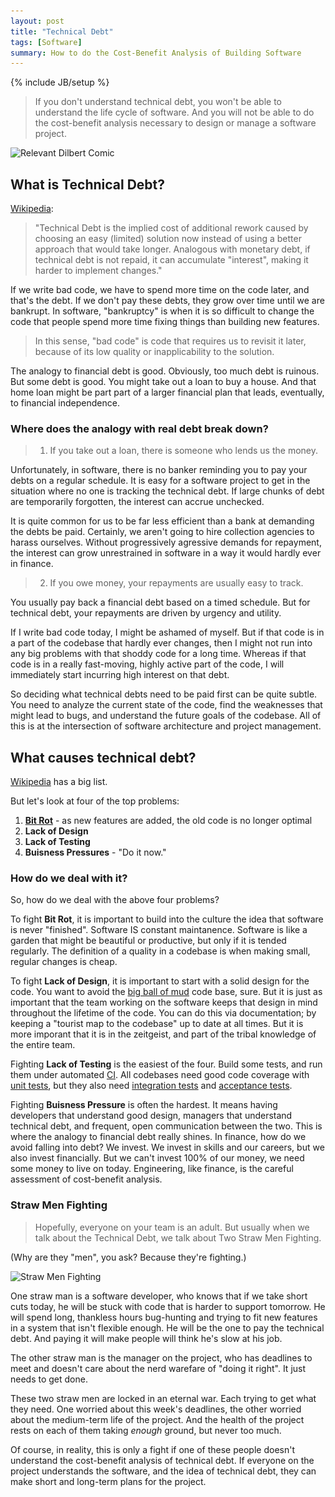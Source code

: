 ```yaml
---
layout: post
title: "Technical Debt"
tags: [Software]
summary: How to do the Cost-Benefit Analysis of Building Software
---
```

{% include JB/setup %}


> If you don't understand technical debt, you won't be able to understand the life cycle of software. And you will not be able to do the cost-benefit analysis necessary to design or manage a software project.

<img src="https://assets.amuniversal.com/a1fcce70a905013416c3005056a9545d" alt="Relevant Dilbert Comic">


## What is Technical Debt?

[Wikipedia](https://en.wikipedia.org/wiki/Technical_debt):

> "Technical Debt is the implied cost of additional rework caused by choosing an easy (limited) solution now instead of using a better approach that would take longer. Analogous with monetary debt, if technical debt is not repaid, it can accumulate "interest", making it harder to implement changes."

If we write bad code, we have to spend more time on the code later, and that's the debt. If we don't pay these debts, they grow over time until we are bankrupt. In software, "bankruptcy" is when it is so difficult to change the code that people spend more time fixing things than building new features.

> In this sense, "bad code" is code that requires us to revisit it later, because of its low quality or inapplicability to the solution.

The analogy to financial debt is good. Obviously, too much debt is ruinous. But some debt is good. You might take out a loan to buy a house. And that home loan might be part part of a larger financial plan that leads, eventually, to financial independence.


### Where does the analogy with real debt break down?

> 1. If you take out a loan, there is someone who lends us the money.

Unfortunately, in software, there is no banker reminding you to pay your debts on a regular schedule. It is easy for a software project to get in the situation where no one is tracking the technical debt. If large chunks of debt are temporarily forgotten, the interest can accrue unchecked.

It is quite common for us to be far less efficient than a bank at demanding the debts be paid. Certainly, we aren't going to hire collection agencies to harass ourselves. Without progressively agressive demands for repayment, the interest can grow unrestrained in software in a way it would hardly ever in finance.

> 2. If you owe money, your repayments are usually easy to track.

You usually pay back a financial debt based on a timed schedule. But for technical debt, your repayments are driven by urgency and utility.

If I write bad code today, I might be ashamed of myself. But if that code is in a part of the codebase that hardly ever changes, then I might not run into any big problems with that shoddy code for a long time. Whereas if that code is in a really fast-moving, highly active part of the code, I will immediately start incurring high interest on that debt.

So deciding what technical debts need to be paid first can be quite subtle. You need to analyze the current state of the code, find the weaknesses that might lead to bugs, and understand the future goals of the codebase. All of this is at the intersection of software architecture and project management.


## What causes technical debt?

[Wikipedia](https://en.wikipedia.org/wiki/Technical_debt) has a big list.

But let's look at four of the top problems:

1. **[Bit Rot](https://en.wikipedia.org/wiki/Software_rot)** - as new features are added, the old code is no longer optimal
2. **Lack of Design**
4. **Lack of Testing**
3. **Buisness Pressures** - "Do it now."


### How do we deal with it?

So, how do we deal with the above four problems?

To fight **Bit Rot**, it is important to build into the culture the idea that software is never "finished". Software IS constant maintanence. Software is like a garden that might be beautiful or productive, but only if it is tended regularly. The definition of a quality in a codebase is when making small, regular changes is cheap.

To fight **Lack of Design**, it is important to start with a solid design for the code. You want to avoid the [big ball of mud](https://en.wikipedia.org/wiki/Anti-pattern#Big_ball_of_mud) code base, sure. But it is just as important that the team working on the software keeps that design in mind throughout the lifetime of the code. You can do this via documentation; by keeping a "tourist map to the codebase" up to date at all times. But it is more imporant that it is in the zeitgeist, and part of the tribal knowledge of the entire team.

Fighting **Lack of Testing** is the easiest of the four. Build some tests, and run them under automated [CI](https://en.wikipedia.org/wiki/Continuous_integration). All codebases need good code coverage with [unit tests](https://en.wikipedia.org/wiki/Unit_testing), but they also need [integration tests](https://en.wikipedia.org/wiki/Integration_testing) and [acceptance tests](https://en.wikipedia.org/wiki/Acceptance_testing).

Fighting **Buisness Pressure** is often the hardest. It means having developers that understand good design, managers that understand technical debt, and frequent, open communication between the two. This is where the analogy to financial debt really shines. In finance, how do we avoid falling into debt? We invest. We invest in skills and our careers, but we also invest financially. But we can't invest 100% of our money, we need some money to live on today. Engineering, like finance, is the careful assessment of cost-benefit analysis.


### Straw Men Fighting

> Hopefully, everyone on your team is an adult. But usually when we talk about the Technical Debt, we talk about Two Straw Men Fighting.

(Why are they "men", you ask? Because they're fighting.)

<img src="/assets/images/software/two_straw_men_fighting_640px.png"
srcset="/assets/images/software/two_straw_men_fighting_1000px.png 1000w,
/assets/images/software/two_straw_men_fighting_640px.png 640w,
/assets/images/software/two_straw_men_fighting_420px.png 420w"
sizes="(min-width: 36em) 30vw, 100vw"
alt="Straw Men Fighting">

One straw man is a software developer, who knows that if we take short cuts today, he will be stuck with code that is harder to support tomorrow. He will spend long, thankless hours bug-hunting and trying to fit new features in a system that isn't flexible enough. He will be the one to pay the technical debt. And paying it will make people will think he's slow at his job.

The other straw man is the manager on the project, who has deadlines to meet and doesn't care about the nerd warefare of "doing it right". It just needs to get done.

These two straw men are locked in an eternal war. Each trying to get what they need. One worried about this week's deadlines, the other worried about the medium-term life of the project. And the health of the project rests on each of them taking _enough_ ground, but never too much.

Of course, in reality, this is only a fight if one of these people doesn't understand the cost-benefit analysis of technical debt. If everyone on the project understands the software, and the idea of technical debt, they can make short and long-term plans for the project.
